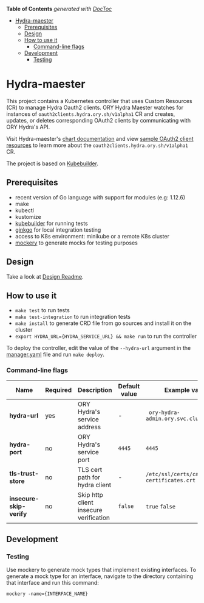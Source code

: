 <!-- START doctoc generated TOC please keep comment here to allow auto update -->
<!-- DON'T EDIT THIS SECTION, INSTEAD RE-RUN doctoc TO UPDATE -->
**Table of Contents**  *generated with [DocToc](https://github.com/thlorenz/doctoc)*

- [Hydra-maester](#hydra-maester)
  - [Prerequisites](#prerequisites)
  - [Design](#design)
  - [How to use it](#how-to-use-it)
    - [Command-line flags](#command-line-flags)
  - [Development](#development)
    - [Testing](#testing)

<!-- END doctoc generated TOC please keep comment here to allow auto update -->

# Hydra-maester


This project contains a Kubernetes controller that uses Custom Resources (CR) to manage Hydra Oauth2 clients. ORY Hydra Maester watches for instances of `oauth2clients.hydra.ory.sh/v1alpha1` CR and creates, updates, or deletes corresponding OAuth2 clients by communicating with ORY Hydra's API.

Visit Hydra-maester's [chart documentation](https://github.com/ory/k8s/blob/master/docs/helm/hydra-maester.md) and view [sample OAuth2 client resources](config/samples) to learn more about the `oauth2clients.hydra.ory.sh/v1alpha1` CR. 

The project is based on [Kubebuilder](https://github.com/kubernetes-sigs/kubebuilder).

## Prerequisites

- recent version of Go language with support for modules (e.g: 1.12.6)
- make
- kubectl
- kustomize
- [kubebuilder](https://github.com/kubernetes-sigs/kubebuilder) for running tests
- [ginkgo](https://onsi.github.io/ginkgo/) for local integration testing
- access to K8s environment: minikube or a remote K8s cluster
- [mockery](https://github.com/vektra/mockery) to generate mocks for testing purposes

## Design

Take a look at [Design Readme](./docs/README.md).

## How to use it

- `make test` to run tests
- `make test-integration` to run integration tests
- `make install` to generate CRD file from go sources and install it on the cluster
- `export HYDRA_URL={HYDRA_SERVICE_URL} && make run` to run the controller

To deploy the controller, edit the value of the ```--hydra-url``` argument in the [manager.yaml](config/manager/manager.yaml) file and run ```make deploy```.

### Command-line flags

| Name                       | Required | Description                            | Default value | Example values                                       |
|----------------------------|----------|----------------------------------------|---------------|------------------------------------------------------|
| **hydra-url**              | yes      | ORY Hydra's service address            | -             | ` ory-hydra-admin.ory.svc.cluster.local`             |
| **hydra-port**             | no       | ORY Hydra's service port               | `4445`        | `4445`                                               |
| **tls-trust-store**        | no       | TLS cert path for hydra client         | -             | `/etc/ssl/certs/ca-certificates.crt`                 |
| **insecure-skip-verify**   | no       | Skip http client insecure verification | `false`       | `true` `false`                                       |

## Development

### Testing

Use mockery to generate mock types that implement existing interfaces. To generate a mock type for an interface, navigate to the directory containing that interface and run this command:
```
mockery -name={INTERFACE_NAME}
```
